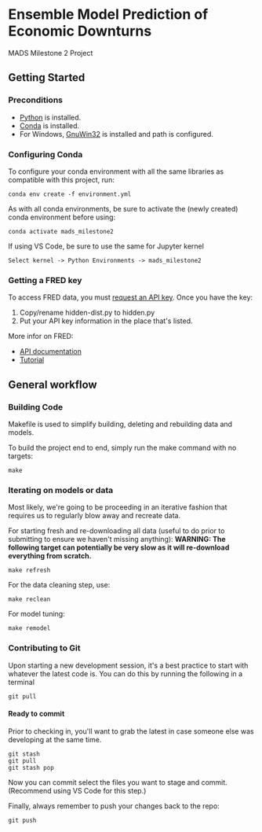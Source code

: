 # Ensemble Model Prediction of Economic Downturns
MADS Milestone 2 Project

## Getting Started
### Preconditions
* [Python](https://www.python.org/downloads/) is installed.
* [Conda](https://docs.conda.io/projects/miniconda/en/latest/index.html) is installed.
* For Windows, [GnuWin32](https://sourceforge.net/projects/getgnuwin32/) is installed and path is configured.

### Configuring Conda

To configure your conda environment with all the same libraries as compatible with this project, run:
```
conda env create -f environment.yml
```

As with all conda environments, be sure to activate the (newly created) conda environment before using:
```
conda activate mads_milestone2
```

If using VS Code, be sure to use the same for Jupyter kernel

```
Select kernel -> Python Environments -> mads_milestone2
```

### Getting a FRED key

To access FRED data, you must [request an API key](https://fredaccount.stlouisfed.org/login/secure/).  Once you have the key:

1. Copy/rename hidden-dist.py to hidden.py
2. Put your API key information in the place that's listed.


More infor on FRED:
* [API documentation](https://fred.stlouisfed.org/docs/api/fred/)  
* [Tutorial](https://mortada.net/python-api-for-fred.html)



## General workflow

### Building Code
Makefile is used to simplify building, deleting and rebuilding data and models. 

To build the project end to end, simply run the make command with no targets:
```
make
```

### Iterating on models or data
Most likely, we're going to be proceeding in an iterative fashion that requires us to regularly blow away and recreate data.

For starting fresh and re-downloading all data (useful to do prior to submitting to ensure we haven't missing anything):
**WARNING: The following target can potentially be very slow as it will re-download everything from scratch.**
```
make refresh
```

For the data cleaning step, use:
```
make reclean
```

For model tuning:
```
make remodel
```


### Contributing to Git
Upon starting a new development session, it's a best practice to start with whatever the latest code is.  You can do this by running the following in a terminal
```
git pull
```

#### Ready to commit
Prior to checking in, you'll want to grab the latest in case someone else was developing at the same time.
```
git stash
git pull
git stash pop
```

Now you can commit select the files you want to stage and commit. (Recommend using VS Code for this step.)  

Finally, always remember to push your changes back to the repo:
```
git push
```